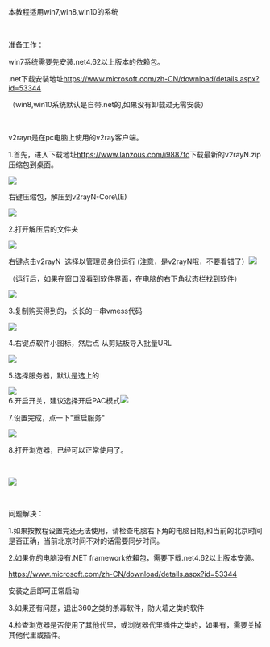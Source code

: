 <p>
	本教程适用win7,win8,win10的系统
</p>
<p>
	<br />
</p>
<p>
	准备工作：
</p>
<p>
	win7系统需要先安装.net4.62以上版本的依赖包。
</p>
<p>
	.net下载安装地址<a href="https://www.microsoft.com/zh-CN/download/details.aspx?id=53344" target="_blank">https://www.microsoft.com/zh-CN/download/details.aspx?id=53344</a>
</p>
<p>
	（win8,win10系统默认是自带.net的,如果没有卸载过无需安装）
</p>
<p>
	<br />
</p>
<p>
	v2rayn是在pc电脑上使用的v2ray客户端。
</p>
<p>
	1.首先，进入下载地址<a href="https://www.lanzous.com/i9887fc" target="_blank">https://www.lanzous.com/i9887fc</a>下载最新的v2rayN.zip压缩包到桌面。
</p>
<p>
	<img src="http://imglf4.nosdn.127.net/img/ZnNCY2xBcFVWYnZoNHJwaFIwa25MTHY5bzhDQ2g4NENnb0g0WDZyS0VHcHVqaW1mbWtTYmhBPT0.png?=imageView&amp;thumbnail=500x0&amp;quality=96&amp;stripmeta=0&amp;type=jpg%7Cwatermark&amp;type=2" />
</p>
<p>
	右键压缩包，解压到v2rayN-Core\(E)
</p>
<p>
	<img src="http://imglf5.nosdn.127.net/img/ZnNCY2xBcFVWYnZoNHJwaFIwa25MRld1bytNcFJESWdWSDZ3c3ZHZVFHS3BGM1dIQ2c3MGpRPT0.png?=imageView&amp;thumbnail=500x0&amp;quality=96&amp;stripmeta=0&amp;type=jpg%7Cwatermark&amp;type=2" />
</p>
<p>
	2.打开解压后的文件夹
</p>
<p>
	<img src="http://imglf5.nosdn.127.net/img/ZnNCY2xBcFVWYnNGNUo5blA3aVRJd1hzNkp0cHFFT3dNY3ZkRHRvVE9rOUZISHpRd2lQemdRPT0.jpg?=imageView&amp;thumbnail=500x0&amp;quality=96&amp;stripmeta=0&amp;type=jpg%7Cwatermark&amp;type=2" />
</p>
<p>
	右键点击v2rayN&nbsp;&nbsp;选择以管理员身份运行&nbsp;(注意，是v2rayN哦，不要看错了）<img src="http://imglf4.nosdn.127.net/img/ZnNCY2xBcFVWYnY0SzVIRXk5K3dzelRIamFRd2t5WHRxZzd6dG5iNVFjTGJ4NUFMR0lxUlpBPT0.png?=imageView&amp;thumbnail=500x0&amp;quality=96&amp;stripmeta=0&amp;type=jpg%7Cwatermark&amp;type=2" />
</p>
<p>
	（运行后，如果在窗口没看到软件界面，在电脑的右下角状态栏找到软件）
</p>
<p>
	<img src="http://imglf6.nosdn.127.net/img/ZnNCY2xBcFVWYnZoNHJwaFIwa25MTFhHSUlmZGlOd2RpamIzQ1hVT0ZwV09oSjFzcytBV0RRPT0.png?=imageView&amp;thumbnail=500x0&amp;quality=96&amp;stripmeta=0&amp;type=jpg%7Cwatermark&amp;type=2" />
</p>
<p>
	3.复制购买得到的，长长的一串vmess代码
</p>
<p>
	<img src="http://imglf3.nosdn.127.net/img/ZnNCY2xBcFVWYnY0SzVIRXk5K3dzK2FVRWd0MWhPUDZ1VVhFWisrZ0F3Z3lwRlQ5eXdVRVVRPT0.png?=imageView&amp;thumbnail=500x0&amp;quality=96&amp;stripmeta=0&amp;type=jpg%7Cwatermark&amp;type=2" />
</p>
<p>
	4.右键点软件小图标，然后点&nbsp;从剪贴板导入批量URL
</p>
<p>
	<img src="http://imglf6.nosdn.127.net/img/ZnNCY2xBcFVWYnZoNHJwaFIwa25MQkIvM1RUc0FFTnEwbWNsVm04biszTDZ2T2dmcFgrZTB3PT0.png?=imageView&amp;thumbnail=500x0&amp;quality=96&amp;stripmeta=0&amp;type=jpg%7Cwatermark&amp;type=2" />
</p>
<p>
	5.选择服务器，默认是选上的
</p>
<p>
	<img src="http://imglf6.nosdn.127.net/img/ZnNCY2xBcFVWYnZoNHJwaFIwa25MQWwvb2JZRnJoMHcxRDdyRFhwd1l1aGQwZEo0UnY5d0l3PT0.png?=imageView&amp;thumbnail=500x0&amp;quality=96&amp;stripmeta=0&amp;type=jpg%7Cwatermark&amp;type=2" /><br />
6.开启开关，建议选择开启PAC模式<img src="http://imglf5.nosdn.127.net/img/ZnNCY2xBcFVWYnZoNHJwaFIwa25MQkZwODFkUURyQVVaR3B5L09INE04WDlUUkFFN3NoRXhRPT0.png?=imageView&amp;thumbnail=500x0&amp;quality=96&amp;stripmeta=0&amp;type=jpg%7Cwatermark&amp;type=2" />
</p>
<p>
	7.设置完成，点一下"重启服务"
</p>
<p>
	<img src="http://imglf4.nosdn.127.net/img/ZnNCY2xBcFVWYnZGL3pBT3hEQUtXUGE5QnZQcUhWUU95dklNWnNtYWV6RU1PVDJyclNTTUxnPT0.png?=imageView&amp;thumbnail=500x0&amp;quality=96&amp;stripmeta=0&amp;type=jpg%7Cwatermark&amp;type=2" />
</p>
<p>
	8.打开浏览器，已经可以正常使用了。
</p>
<p>
	<br />
</p>
<p>
	<img src="http://imglf4.nosdn.127.net/img/ZnNCY2xBcFVWYnY0SzVIRXk5K3dzeEFXQnpuTGo4L01kNWwvVmJFbGRpRTl5blc0SWQvcXhRPT0.png?=imageView&amp;thumbnail=500x0&amp;quality=96&amp;stripmeta=0&amp;type=jpg%7Cwatermark&amp;type=2" />
</p>
<p>
	<br />
</p>
<p>
	问题解决：
</p>
<p>
	1.如果按教程设置完还无法使用，请检查电脑右下角的电脑日期,和当前的北京时间是否正确，当前北京时间不对的话需要同步时间。
</p>
<p>
	2.如果你的电脑没有.NET&nbsp;framework依賴包，需要下载.net4.62以上版本安装。
</p>
<p>
	<a href="https://www.microsoft.com/zh-CN/download/details.aspx?id=53344" target="_blank">https://www.microsoft.com/zh-CN/download/details.aspx?id=53344</a>
</p>
<p>
	安装之后即可正常启动
</p>
<p>
	3.如果还有问题，退出360之类的杀毒软件，防火墙之类的软件
</p>
<p>
	4.检查浏览器是否使用了其他代里，或浏览器代里插件之类的，如果有，需要关掉其他代里或插件。
</p>
<p>
	<br />
</p>
<p>
	<br />
</p>
